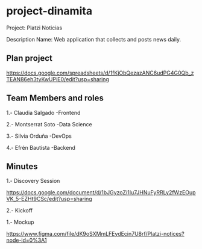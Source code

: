 # project-dinamita

Project: Platzi Noticias


Description Name: Web application that collects and posts news daily.


## Plan project
https://docs.google.com/spreadsheets/d/1fKjObQezazANC6udPG4G0Qb_zTEAN86eh3tyKwUPiE0/edit?usp=sharing



## Team Members and roles 

1.- Claudia Salgado   -Frontend

2.- Montserrat Soto    -Data Science

3.- Silvia Orduña    -DevOps

4.- Efrén Bautista    -Backend



## Minutes

1.- Discovery Session

https://docs.google.com/document/d/1bJGyzoZi1Iu7JHNuFyRRLy2fWzEOupVK_5-EZHt9CSc/edit?usp=sharing



2.- Kickoff


1.- Mockup 

https://www.figma.com/file/dK9oSXMmLFEydEcin7U8rf/Platzi-notices?node-id=0%3A1
